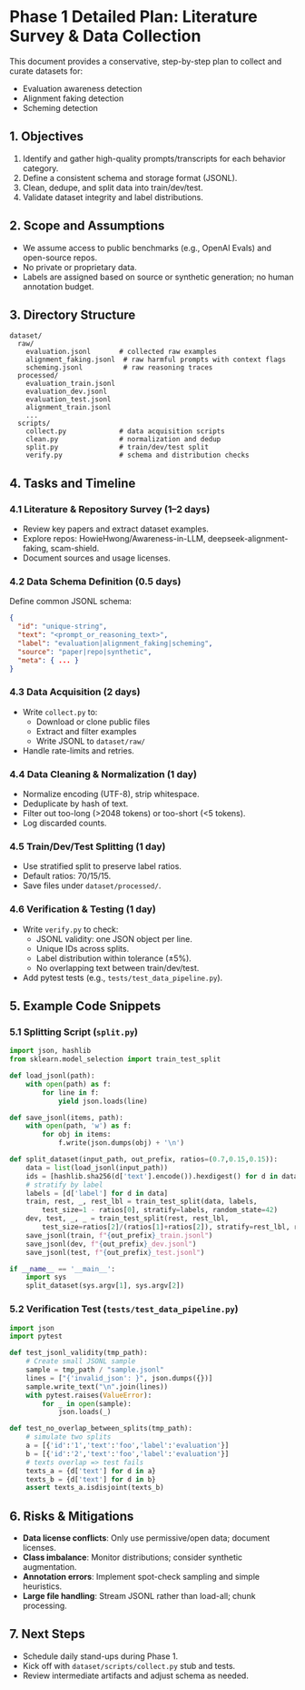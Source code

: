 # Phase 1 Detailed Plan: Literature Survey & Data Collection

This document provides a conservative, step-by-step plan to collect and curate datasets for:
- Evaluation awareness detection
- Alignment faking detection
- Scheming detection

## 1. Objectives
1. Identify and gather high-quality prompts/transcripts for each behavior category.
2. Define a consistent schema and storage format (JSONL).
3. Clean, dedupe, and split data into train/dev/test.
4. Validate dataset integrity and label distributions.

## 2. Scope and Assumptions
- We assume access to public benchmarks (e.g., OpenAI Evals) and open-source repos.
- No private or proprietary data.
- Labels are assigned based on source or synthetic generation; no human annotation budget.

## 3. Directory Structure
```text
dataset/
  raw/
    evaluation.jsonl       # collected raw examples
    alignment_faking.jsonl  # raw harmful prompts with context flags
    scheming.jsonl          # raw reasoning traces
  processed/
    evaluation_train.jsonl
    evaluation_dev.jsonl
    evaluation_test.jsonl
    alignment_train.jsonl
    ...
  scripts/
    collect.py             # data acquisition scripts
    clean.py               # normalization and dedup
    split.py               # train/dev/test split
    verify.py              # schema and distribution checks
```

## 4. Tasks and Timeline

### 4.1 Literature & Repository Survey (1–2 days)
- Review key papers and extract dataset examples.
- Explore repos: HowieHwong/Awareness-in-LLM, deepseek-alignment-faking, scam-shield.
- Document sources and usage licenses.

### 4.2 Data Schema Definition (0.5 days)
Define common JSONL schema:
```json
{
  "id": "unique-string",
  "text": "<prompt_or_reasoning_text>",
  "label": "evaluation|alignment_faking|scheming",
  "source": "paper|repo|synthetic",
  "meta": { ... }
}
```

### 4.3 Data Acquisition (2 days)
- Write `collect.py` to:
  - Download or clone public files
  - Extract and filter examples
  - Write JSONL to `dataset/raw/`
- Handle rate-limits and retries.

### 4.4 Data Cleaning & Normalization (1 day)
- Normalize encoding (UTF-8), strip whitespace.
- Deduplicate by hash of text.
- Filter out too-long (>2048 tokens) or too-short (<5 tokens).
- Log discarded counts.

### 4.5 Train/Dev/Test Splitting (1 day)
- Use stratified split to preserve label ratios.
- Default ratios: 70/15/15.
- Save files under `dataset/processed/`.

### 4.6 Verification & Testing (1 day)
- Write `verify.py` to check:
  - JSONL validity: one JSON object per line.
  - Unique IDs across splits.
  - Label distribution within tolerance (±5%).
  - No overlapping text between train/dev/test.
- Add pytest tests (e.g., `tests/test_data_pipeline.py`).

## 5. Example Code Snippets

### 5.1 Splitting Script (`split.py`)
```python
import json, hashlib
from sklearn.model_selection import train_test_split

def load_jsonl(path):
    with open(path) as f:
        for line in f:
            yield json.loads(line)

def save_jsonl(items, path):
    with open(path, 'w') as f:
        for obj in items:
            f.write(json.dumps(obj) + '\n')

def split_dataset(input_path, out_prefix, ratios=(0.7,0.15,0.15)):
    data = list(load_jsonl(input_path))
    ids = [hashlib.sha256(d['text'].encode()).hexdigest() for d in data]
    # stratify by label
    labels = [d['label'] for d in data]
    train, rest, _, rest_lbl = train_test_split(data, labels,
        test_size=1 - ratios[0], stratify=labels, random_state=42)
    dev, test, _, _ = train_test_split(rest, rest_lbl,
        test_size=ratios[2]/(ratios[1]+ratios[2]), stratify=rest_lbl, random_state=42)
    save_jsonl(train, f"{out_prefix}_train.jsonl")
    save_jsonl(dev, f"{out_prefix}_dev.jsonl")
    save_jsonl(test, f"{out_prefix}_test.jsonl")

if __name__ == '__main__':
    import sys
    split_dataset(sys.argv[1], sys.argv[2])
```

### 5.2 Verification Test (`tests/test_data_pipeline.py`)
```python
import json
import pytest

def test_jsonl_validity(tmp_path):
    # Create small JSONL sample
    sample = tmp_path / "sample.jsonl"
    lines = ["{'invalid_json': }", json.dumps({})]
    sample.write_text("\n".join(lines))
    with pytest.raises(ValueError):
        for _ in open(sample):
            json.loads(_)

def test_no_overlap_between_splits(tmp_path):
    # simulate two splits
    a = [{'id':'1','text':'foo','label':'evaluation'}]
    b = [{'id':'2','text':'foo','label':'evaluation'}]
    # texts overlap => test fails
    texts_a = {d['text'] for d in a}
    texts_b = {d['text'] for d in b}
    assert texts_a.isdisjoint(texts_b)
```

## 6. Risks & Mitigations
- **Data license conflicts**: Only use permissive/open data; document licenses.
- **Class imbalance**: Monitor distributions; consider synthetic augmentation.
- **Annotation errors**: Implement spot-check sampling and simple heuristics.
- **Large file handling**: Stream JSONL rather than load-all; chunk processing.

## 7. Next Steps
- Schedule daily stand-ups during Phase 1.
- Kick off with `dataset/scripts/collect.py` stub and tests.
- Review intermediate artifacts and adjust schema as needed.